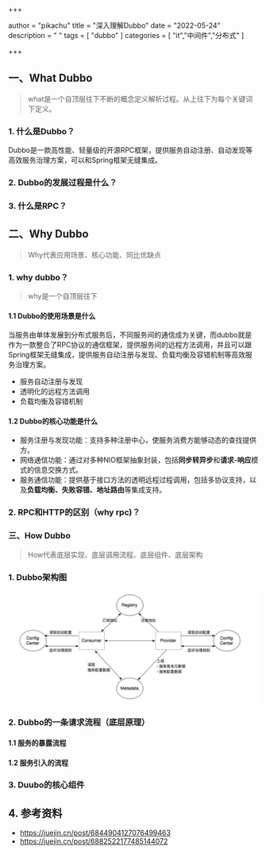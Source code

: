 +++

author = "pikachu"
title = "深入理解Dubbo"
date = "2022-05-24"
description = " "
tags = [
    "dubbo"
]
categories = [
    "it","中间件","分布式"
]

+++



## 一、What Dubbo

> what是一个自顶层往下不断的概念定义解析过程。从上往下为每个关键词下定义。



### 1. 什么是Dubbo？

Dubbo是一款高性能、轻量级的开源RPC框架，提供服务自动注册、自动发现等高效服务治理方案，可以和Spring框架无缝集成。



### 2. Dubbo的发展过程是什么？



### 3. 什么是RPC？





## 二、Why Dubbo

> Why代表应用场景、核心功能、同比优缺点



### 1. why dubbo？

> why是一个自顶层往下



#### 1.1 Dubbo的使用场景是什么

当服务由单体发展到分布式服务后，不同服务间的通信成为关键，而dubbo就是作为一款整合了RPC协议的通信框架，提供服务间的远程方法调用，并且可以跟Spring框架无缝集成，提供服务自动注册与发现、负载均衡及容错机制等高效服务治理方案。

- 服务自动注册与发现
- 透明化的远程方法调用
- 负载均衡及容错机制



#### 1.2 Dubbo的核心功能是什么

- 服务注册与发现功能：支持多种注册中心，使服务消费方能够动态的查找提供方。
- 网络通信功能：通过对多种NIO框架抽象封装，包括**同步转异步**和**请求-响应**模式的信息交换方式。
- 服务通信功能：提供基于接口方法的透明远程过程调用，包括多协议支持，以及**负载均衡、失败容错、地址路由**等集成支持。



### 2. RPC和HTTP的区别（why rpc)？





### 三、How Dubbo

> How代表底层实现、底层调用流程、底层组件、底层架构



### 1. Dubbo架构图

![image-20220526104141713](https://raw.githubusercontent.com/PI-KA-CHU/Image-OSS/main/images/image-20220526104141713.png)



### 2. Dubbo的一条请求流程（底层原理）



#### 1.1 服务的暴露流程



#### 1.2 服务引入的流程



### 3. Duubo的核心组件









## 4. 参考资料

- https://juejin.cn/post/6844904127076499463
- https://juejin.cn/post/6882522177485144072
